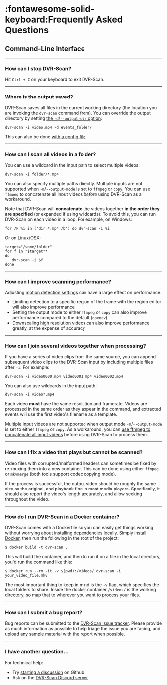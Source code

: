 
# :fontawesome-solid-keyboard:Frequently Asked Questions


## Command-Line Interface


----------------------------------------------------------


### How can I stop DVR-Scan?

Hit `Ctrl + C` on your keyboard to exit DVR-Scan.


----------------------------------------------------------


### Where is the output saved?

DVR-Scan saves all files in the current working directory (the location you are invoking the `dvr-scan` command from). You can override the output directory by setting [the `-d`/`--output-dir` option](docs.md#output):

```
dvr-scan -i video.mp4 -d events_folder/
```

This can also be done [with a config file](docs.md#config-file).


----------------------------------------------------------


### How can I scan all videos in a folder?

You can use a wildcard in the input path to select multiple videos:

```
dvr-scan -i folder/*.mp4

```

You can also specify multiple paths directly.  Multiple inputs are not supported when `-m`/`--output-mode` is set to `ffmpeg` or `copy`. You can use `ffmpeg` to [concatenate all input videos](https://trac.ffmpeg.org/wiki/Concatenate) *before* using DVR-Scan as a workaround.

Note that DVR-Scan will **concatenate** the videos together **in the order they are specified** (or expanded if using wildcards). To avoid this, you can run DVR-Scan on each video in a loop. For example, on Windows:

```
for /F %i in ('dir *.mp4 /b') do dvr-scan -i %i
```

Or on Linux/OSX:

```
target="/some/folder"
for f in "$target"*
do
   dvr-scan -i $f
done
```


----------------------------------------------------------


### How can I improve scanning performance?

Adjusting [motion detection settings](docs.md#motion-settings) can have a large effect on performance:

 - Limiting detection to a specific region of the frame with the region editor will also improve performance
 - Setting the output mode to either `ffmpeg` or `copy` can also improve performance compared to the default (`opencv`)
 - Downscaling high resolution videos can also improve performance greatly, at the expense of accuracy


----------------------------------------------------------


### How can I join several videos together when processing?

If you have a series of video clips from the same source, you can append subsequent video clips to the DVR-Scan input by including multiple files after `-i`.  For example:

```
dvr-scan -i video0000.mp4 video0001.mp4 video0002.mp4

```

You can also use wildcards in the input path:

```
dvr-scan -i video*.mp4

```

Each video **must** have the same resolution and framerate. Videos are processed in the same order as they appear in the command, and extracted events will use the first video's filename as a template.

Multiple input videos are not supported when output mode `-m`/`--output-mode` is set to either `ffmpeg` or `copy`. As a workaround, you can [use ffmpeg to concatenate all input videos](https://trac.ffmpeg.org/wiki/Concatenate) before using DVR-Scan to process them.


----------------------------------------------------------


### How can I fix a video that plays but cannot be scanned?

Video files with corrupted/malformed headers can sometimes be fixed by re-muxing them into a new container.  This can be done using either `ffmpeg` or `mkvmerge` (both tools support codec copying mode).

If the process is successful, the output video should be roughly the same size as the original, and playback fine in most media players.  Specifically, it should also report the video's length accurately, and allow seeking throughout the video.


----------------------------------------------------------


### How do I run DVR-Scan in a Docker container?

DVR-Scan comes with a Dockerfile so you can easily get things working without worrying about installing dependencies locally. Simply [install Docker](https://docs.docker.com/get-docker/), then run the following in the root of the project:

```
$ docker build -t dvr-scan .
```

This will build the container, and then to run it on a file in the local directory, you'd run the command like this:

```
$ docker run --rm -it -v $(pwd):/videos/ dvr-scan -i your_video_file.mkv
```

The most important thing to keep in mind is the `-v` flag, which specifies the local folders to share. Inside the docker container `/videos/` is the working directory, so map that to wherever you want to process your files.


----------------------------------------------------------


### How can I submit a bug report?

Bug reports can be submitted to the <a href="https://github.com/Breakthrough/DVR-Scan/issues" target="_blank" alt="DVR-Scan Issue Tracker ">DVR-Scan issue tracker</a>.  Please provide as much information as possible to help triage the issue you are facing, and upload any sample material with the report when possible.



----------------------------------------------------------


### I have another question...

For technical help:

 - Try [starting a discussion](https://github.com/Breakthrough/DVR-Scan/discussions) on Github
 - Ask on the [DVR-Scan Discord server](https://discord.gg/69kf6f2Exb)
